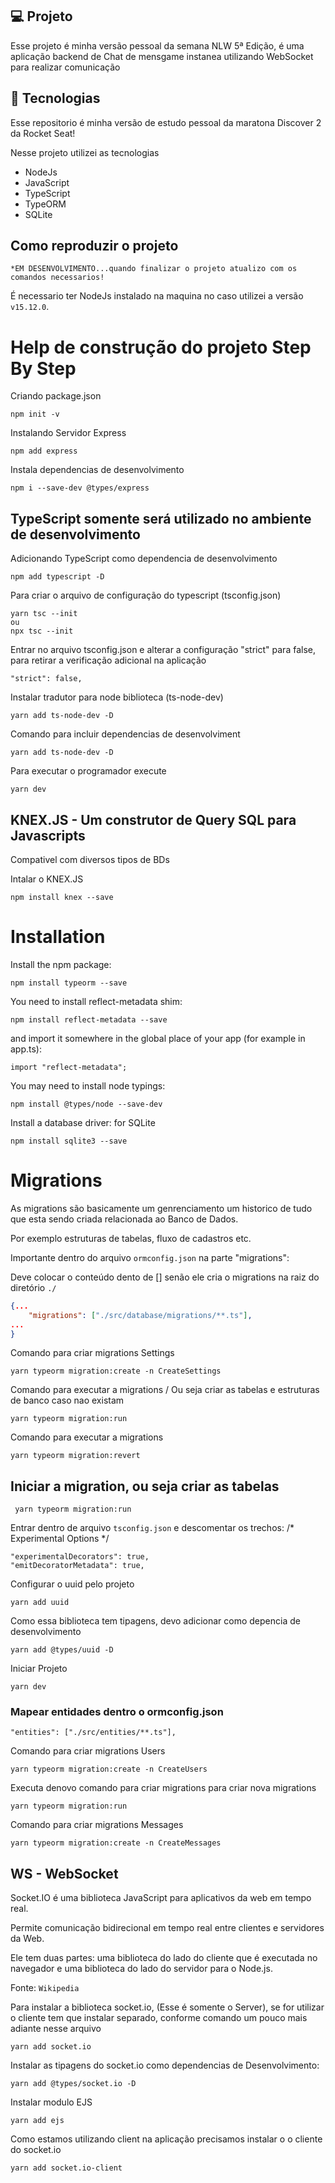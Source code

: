 ## 💻 Projeto

Esse projeto é minha versão pessoal da semana NLW 5ª Edição, é uma aplicação backend de Chat de mensgame instanea utilizando WebSocket para realizar comunicação


## 🚀 Tecnologias
Esse repositorio é minha versão de estudo pessoal da maratona Discover 2 da Rocket Seat!

Nesse projeto utilizei as tecnologias 
- NodeJs
- JavaScript
- TypeScript
- TypeORM
- SQLite


## Como reproduzir o projeto
`*EM DESENVOLVIMENTO...quando finalizar o projeto atualizo com os comandos necessarios!`


É necessario ter NodeJs instalado na maquina no caso utilizei a versão `v15.12.0`.



# Help de construção do projeto  Step By Step

Criando package.json
```
npm init -v
```

Instalando Servidor Express
```
npm add express
```

Instala dependencias de desenvolvimento
```
npm i --save-dev @types/express
```

## TypeScript somente será utilizado no ambiente de desenvolvimento

Adicionando TypeScript como dependencia de desenvolvimento 
```
npm add typescript -D
```

Para criar o arquivo de configuração do typescript (tsconfig.json)
```
yarn tsc --init
ou
npx tsc --init
```

Entrar no arquivo tsconfig.json e alterar a configuração "strict" para false, para retirar a verificação adicional na aplicação
```
"strict": false,  
```

Instalar tradutor para node biblioteca (ts-node-dev)
```
yarn add ts-node-dev -D
```

Comando para incluir dependencias de desenvolviment
```
yarn add ts-node-dev -D
```

Para executar o programador execute
```
yarn dev
``` 

## KNEX.JS - Um construtor de Query SQL para Javascripts
Compativel com diversos tipos de BDs

Intalar o KNEX.JS
```
npm install knex --save
```

# Installation
Install the npm package:
```
npm install typeorm --save
```
You need to install reflect-metadata shim:
```
npm install reflect-metadata --save
```
and import it somewhere in the global place of your app (for example in app.ts):
```
import "reflect-metadata";
```
You may need to install node typings:
```
npm install @types/node --save-dev
```
Install a database driver:
for SQLite
```
npm install sqlite3 --save
```

# Migrations
As migrations são basicamente um genrenciamento um historico de tudo que esta sendo criada relacionada ao Banco de Dados.

Por exemplo estruturas de tabelas, fluxo de cadastros etc.

Importante dentro do arquivo ```ormconfig.json```  na parte "migrations": 

Deve colocar o conteúdo dento de [] senão ele cria o migrations na raiz do diretório `./`
```json
{...
    "migrations": ["./src/database/migrations/**.ts"],
...
}
```

Comando para criar migrations Settings
```
yarn typeorm migration:create -n CreateSettings
```

Comando para executar a migrations / Ou seja criar as tabelas e estruturas de banco caso nao existam
```
yarn typeorm migration:run
```

Comando para executar a migrations
```
yarn typeorm migration:revert
```
## Iniciar  a migration, ou seja criar as tabelas
```yarn
 yarn typeorm migration:run
 ```

Entrar dentro de arquivo `tsconfig.json` e descomentar os trechos:
/* Experimental Options */
```
"experimentalDecorators": true, 
"emitDecoratorMetadata": true,  
 ```

 Configurar o uuid pelo projeto
```
yarn add uuid
```
Como essa biblioteca tem tipagens, devo adicionar como depencia de desenvolvimento
```
yarn add @types/uuid -D
```

Iniciar Projeto
```
yarn dev
```

### Mapear entidades dentro o ormconfig.json
`"entities": ["./src/entities/**.ts"],`

Comando para criar migrations Users
```
yarn typeorm migration:create -n CreateUsers
```

Executa denovo comando para criar migrations para criar nova migrations
```
yarn typeorm migration:run
```

Comando para criar migrations Messages
```
yarn typeorm migration:create -n CreateMessages
```

## WS - WebSocket
Socket.IO é uma biblioteca JavaScript para aplicativos da web em tempo real. 

Permite comunicação bidirecional em tempo real entre clientes e servidores da Web. 

Ele tem duas partes: uma biblioteca do lado do cliente que é executada no navegador e uma biblioteca do lado do servidor para o Node.js.

Fonte: `Wikipedia`

Para instalar a biblioteca socket.io, (Esse é somente o Server), se for utilizar o cliente tem que instalar separado, conforme comando um pouco mais adiante nesse arquivo
```
yarn add socket.io
```
Instalar as tipagens do socket.io como dependencias de Desenvolvimento:
```
yarn add @types/socket.io -D
```
Instalar modulo EJS
```
yarn add ejs
 ```  
Como estamos utilizando client na aplicação precisamos instalar o o cliente do socket.io

```
yarn add socket.io-client
```